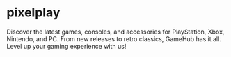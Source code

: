 # pixelplay
Discover the latest games, consoles, and accessories for PlayStation, Xbox, Nintendo, and PC. From new releases to retro classics, GameHub has it all. Level up your gaming experience with us!
